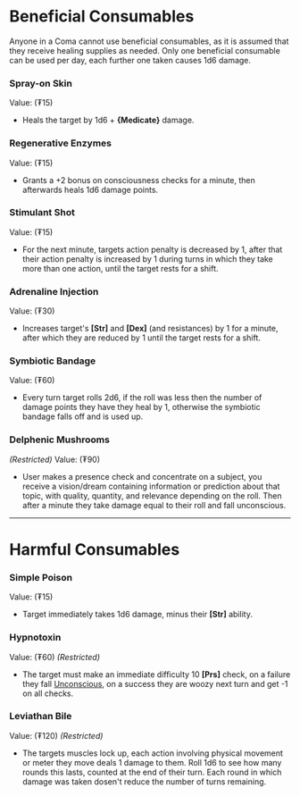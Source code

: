 # Beneficial Consumables
Anyone in a Coma cannot use beneficial consumables, as it is assumed that they receive healing supplies as needed. Only one beneficial consumable can be used per day, each further one taken causes 1d6 damage.
### Spray-on Skin
Value: (₮15) 
- Heals the target by 1d6 + **{Medicate}** damage.
### Regenerative Enzymes
Value: (₮15)
- Grants a +2 bonus on consciousness checks for a minute, then afterwards heals 1d6 damage points.
### Stimulant Shot
Value: (₮15)
- For the next minute, targets action penalty is decreased by 1, after that their action penalty is increased by 1 during turns in which they take more than one action, until the target rests for a shift.
### Adrenaline Injection
Value: (₮30)
- Increases target's **\[Str\]** and **\[Dex\]** (and resistances) by 1 for a minute, after which they are reduced by 1 until the target rests for a shift.
### Symbiotic Bandage
Value: (₮60)
- Every turn target rolls 2d6, if the roll was less then the number of damage points they have they heal by 1, otherwise the symbiotic bandage falls off and is used up.
### Delphenic Mushrooms
*(Restricted)*
Value: (₮90)
- User makes a presence check and concentrate on a subject, you receive a vision/dream containing information or prediction about that topic, with quality, quantity, and relevance depending on the roll. Then after a minute they take damage equal to their roll and fall unconscious.
---
# Harmful Consumables
### Simple Poison
Value: (₮15)
- Target immediately takes 1d6 damage, minus their **\[Str\]** ability.
### Hypnotoxin
Value: (₮60)
*(Restricted)*
- The target must make an immediate difficulty 10 **\[Prs\]** check, on a failure they fall [Unconscious](Rules/Combat.md#Unconscious), on a success they are woozy next turn and get -1 on all checks.
### Leviathan Bile
Value:  (₮120)
*(Restricted)*
- The targets muscles lock up, each action involving physical movement or meter they move deals 1 damage to them. Roll 1d6 to see how many rounds this lasts, counted at the end of their turn. Each round in which damage was taken dosen't reduce the number of turns remaining.